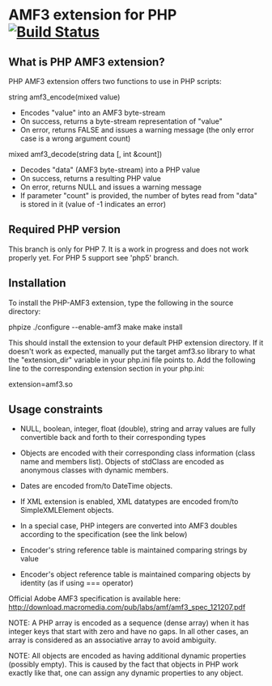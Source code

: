 AMF3 extension for PHP [![Build Status](https://travis-ci.org/rraptorr/php-amf3.svg?branch=php7)](https://travis-ci.org/rraptorr/php-amf3)
======================

What is PHP AMF3 extension?
---------------------------

PHP AMF3 extension offers two functions to use in PHP scripts:

string amf3_encode(mixed value)

- Encodes "value" into an AMF3 byte-stream
- On success, returns a byte-stream representation of "value"
- On error, returns FALSE and issues a warning message
  (the only error case is a wrong argument count)

mixed amf3_decode(string data [, int &count])

- Decodes "data" (AMF3 byte-stream) into a PHP value
- On success, returns a resulting PHP value
- On error, returns NULL and issues a warning message
- If parameter "count" is provided, the number of bytes read from "data" is stored
  in it (value of -1 indicates an error)


Required PHP version
--------------------

This branch is only for PHP 7. It is a work in progress and does not work properly yet.
For PHP 5 support see 'php5' branch.

Installation
------------

To install the PHP-AMF3 extension, type the following in the source directory:

phpize
./configure --enable-amf3
make
make install

This should install the extension to your default PHP extension directory.
If it doesn't work as expected, manually put the target amf3.so library to
what the "extension_dir" variable in your php.ini file points to.
Add the following line to the corresponding extension section in your php.ini:

extension=amf3.so


Usage constraints
-----------------

- NULL, boolean, integer, float (double), string and array values are
  fully convertible back and forth to their corresponding types

- Objects are encoded with their corresponding class information
  (class name and members list). Objects of stdClass are encoded as
  anonymous classes with dynamic members.
- Dates are encoded from/to DateTime objects.
- If XML extension is enabled, XML datatypes are encoded from/to
  SimpleXMLElement objects.
- In a special case, PHP integers are converted into AMF3 doubles according
  to the specification (see the link below)
- Encoder's string reference table is maintained comparing strings by value
- Encoder's object reference table is maintained comparing objects by
  identity (as if using === operator)

Official Adobe AMF3 specification is available here:
http://download.macromedia.com/pub/labs/amf/amf3_spec_121207.pdf

NOTE: A PHP array is encoded as a sequence (dense array) when it has integer keys
that start with zero and have no gaps. In all other cases, an array is considered
as an associative array to avoid ambiguity.

NOTE: All objects are encoded as having additional dynamic properties
(possibly empty). This is caused by the fact that objects in PHP work
exactly like that, one can assign any dynamic properties to any
object.
